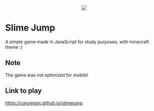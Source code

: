 <div align="center">
  <a href="https://caioreigot.github.io/slimejump" rel="nofollow">
  <img src="https://user-images.githubusercontent.com/62410044/91373511-f1029d80-e7ec-11ea-9c35-e7c96331925b.gif">
  </a>
</div>

# Slime Jump
A simple game made in JavaScript for study purposes, with minecraft theme :)

## Note
The game was not optimized for mobile!

## Link to play
https://caioreigot.github.io/slimejump
